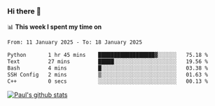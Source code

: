 ### Hi there 👋

📊 **This week I spent my time on**
<!--START_SECTION:waka-->

```txt
From: 11 January 2025 - To: 18 January 2025

Python       1 hr 45 mins    ██████████████████▓░░░░░░   75.18 %
Text         27 mins         █████░░░░░░░░░░░░░░░░░░░░   19.56 %
Bash         4 mins          █░░░░░░░░░░░░░░░░░░░░░░░░   03.38 %
SSH Config   2 mins          ▒░░░░░░░░░░░░░░░░░░░░░░░░   01.63 %
C++          0 secs          ░░░░░░░░░░░░░░░░░░░░░░░░░   00.13 %
```

<!--END_SECTION:waka-->


[![Paul's github stats](https://github-readme-stats.vercel.app/api?username=mickeyouyou&theme=dracula&show_icons=true)](https://github.com/anuraghazra/github-readme-stats)
